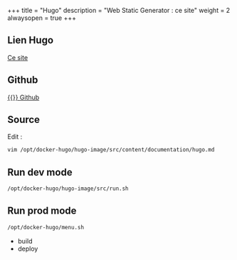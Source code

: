 +++
title = "Hugo"
description = "Web Static Generator : ce site"
weight = 2
alwaysopen = true
+++
## Lien Hugo
<a href="http://pa.cloud.smals.be/" target="new"> Ce site </a>

## Github

<a href="https://github.com/patrickalin/docker-hugo" target="_blank">{{<icon fa-git>}} Github</a>

## Source

Edit : 

```bash
vim /opt/docker-hugo/hugo-image/src/content/documentation/hugo.md
```

## Run dev mode

```bash
/opt/docker-hugo/hugo-image/src/run.sh
```

## Run prod mode

```bash
/opt/docker-hugo/menu.sh
```

- build
- deploy

